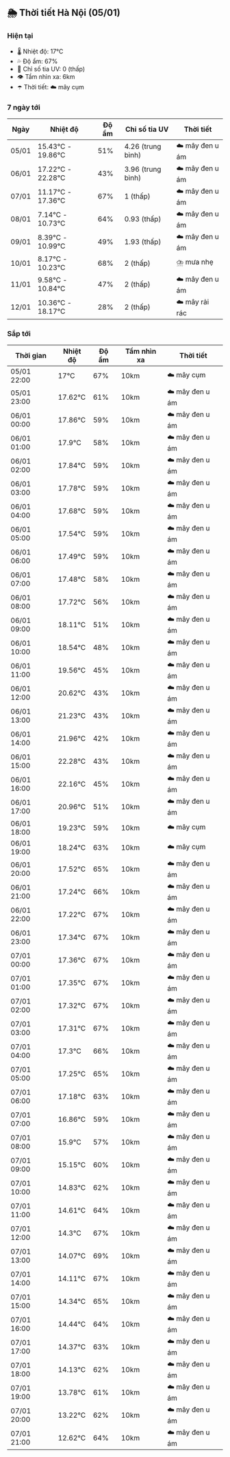 ## 🌦️ Thời tiết Hà Nội (05/01)

### Hiện tại

- 🌡️ Nhiệt độ: 17℃
- 💦 Độ ẩm: 67%
- 🌟 Chỉ số tia UV: 0 (thấp)
- 👁️ Tầm nhìn xa: 6km
- ☂️ Thời tiết: ☁️ mây cụm

### 7 ngày tới

| Ngày | Nhiệt độ | Độ ẩm | Chỉ số tia UV | Thời tiết |
| --- | --- | --- | --- | --- |
| 05/01 | 15.43℃ - 19.86℃ | 51% | 4.26 (trung bình) | ☁️ mây đen u ám |
| 06/01 | 17.22℃ - 22.28℃ | 43% | 3.96 (trung bình) | ☁️ mây đen u ám |
| 07/01 | 11.17℃ - 17.36℃ | 67% | 1 (thấp) | ☁️ mây đen u ám |
| 08/01 | 7.14℃ - 10.73℃ | 64% | 0.93 (thấp) | ☁️ mây đen u ám |
| 09/01 | 8.39℃ - 10.99℃ | 49% | 1.93 (thấp) | ☁️ mây đen u ám |
| 10/01 | 8.17℃ - 10.23℃ | 68% | 2 (thấp) | ⛈️ mưa nhẹ |
| 11/01 | 9.58℃ - 10.84℃ | 47% | 2 (thấp) | ☁️ mây đen u ám |
| 12/01 | 10.36℃ - 18.17℃ | 28% | 2 (thấp) | ☁️ mây rải rác |

### Sắp tới

| Thời gian | Nhiệt độ | Độ ẩm | Tầm nhìn xa | Thời tiết |
| --- | --- | --- | --- | --- |
| 05/01 22:00 | 17℃ | 67% | 10km | ☁️ mây cụm |
| 05/01 23:00 | 17.62℃ | 61% | 10km | ☁️ mây đen u ám |
| 06/01 00:00 | 17.86℃ | 59% | 10km | ☁️ mây đen u ám |
| 06/01 01:00 | 17.9℃ | 58% | 10km | ☁️ mây đen u ám |
| 06/01 02:00 | 17.84℃ | 59% | 10km | ☁️ mây đen u ám |
| 06/01 03:00 | 17.78℃ | 59% | 10km | ☁️ mây đen u ám |
| 06/01 04:00 | 17.68℃ | 59% | 10km | ☁️ mây đen u ám |
| 06/01 05:00 | 17.54℃ | 59% | 10km | ☁️ mây đen u ám |
| 06/01 06:00 | 17.49℃ | 59% | 10km | ☁️ mây đen u ám |
| 06/01 07:00 | 17.48℃ | 58% | 10km | ☁️ mây đen u ám |
| 06/01 08:00 | 17.72℃ | 56% | 10km | ☁️ mây đen u ám |
| 06/01 09:00 | 18.11℃ | 51% | 10km | ☁️ mây đen u ám |
| 06/01 10:00 | 18.54℃ | 48% | 10km | ☁️ mây đen u ám |
| 06/01 11:00 | 19.56℃ | 45% | 10km | ☁️ mây đen u ám |
| 06/01 12:00 | 20.62℃ | 43% | 10km | ☁️ mây đen u ám |
| 06/01 13:00 | 21.23℃ | 43% | 10km | ☁️ mây đen u ám |
| 06/01 14:00 | 21.96℃ | 42% | 10km | ☁️ mây đen u ám |
| 06/01 15:00 | 22.28℃ | 43% | 10km | ☁️ mây đen u ám |
| 06/01 16:00 | 22.16℃ | 45% | 10km | ☁️ mây đen u ám |
| 06/01 17:00 | 20.96℃ | 51% | 10km | ☁️ mây đen u ám |
| 06/01 18:00 | 19.23℃ | 59% | 10km | ☁️ mây cụm |
| 06/01 19:00 | 18.24℃ | 63% | 10km | ☁️ mây cụm |
| 06/01 20:00 | 17.52℃ | 65% | 10km | ☁️ mây đen u ám |
| 06/01 21:00 | 17.24℃ | 66% | 10km | ☁️ mây đen u ám |
| 06/01 22:00 | 17.22℃ | 67% | 10km | ☁️ mây đen u ám |
| 06/01 23:00 | 17.34℃ | 67% | 10km | ☁️ mây đen u ám |
| 07/01 00:00 | 17.36℃ | 67% | 10km | ☁️ mây đen u ám |
| 07/01 01:00 | 17.35℃ | 67% | 10km | ☁️ mây đen u ám |
| 07/01 02:00 | 17.32℃ | 67% | 10km | ☁️ mây đen u ám |
| 07/01 03:00 | 17.31℃ | 67% | 10km | ☁️ mây đen u ám |
| 07/01 04:00 | 17.3℃ | 66% | 10km | ☁️ mây đen u ám |
| 07/01 05:00 | 17.25℃ | 65% | 10km | ☁️ mây đen u ám |
| 07/01 06:00 | 17.18℃ | 63% | 10km | ☁️ mây đen u ám |
| 07/01 07:00 | 16.86℃ | 59% | 10km | ☁️ mây đen u ám |
| 07/01 08:00 | 15.9℃ | 57% | 10km | ☁️ mây đen u ám |
| 07/01 09:00 | 15.15℃ | 60% | 10km | ☁️ mây đen u ám |
| 07/01 10:00 | 14.83℃ | 62% | 10km | ☁️ mây đen u ám |
| 07/01 11:00 | 14.61℃ | 64% | 10km | ☁️ mây đen u ám |
| 07/01 12:00 | 14.3℃ | 67% | 10km | ☁️ mây đen u ám |
| 07/01 13:00 | 14.07℃ | 69% | 10km | ☁️ mây đen u ám |
| 07/01 14:00 | 14.11℃ | 67% | 10km | ☁️ mây đen u ám |
| 07/01 15:00 | 14.34℃ | 65% | 10km | ☁️ mây đen u ám |
| 07/01 16:00 | 14.44℃ | 64% | 10km | ☁️ mây đen u ám |
| 07/01 17:00 | 14.37℃ | 63% | 10km | ☁️ mây đen u ám |
| 07/01 18:00 | 14.13℃ | 62% | 10km | ☁️ mây đen u ám |
| 07/01 19:00 | 13.78℃ | 61% | 10km | ☁️ mây đen u ám |
| 07/01 20:00 | 13.22℃ | 62% | 10km | ☁️ mây đen u ám |
| 07/01 21:00 | 12.62℃ | 64% | 10km | ☁️ mây đen u ám |
